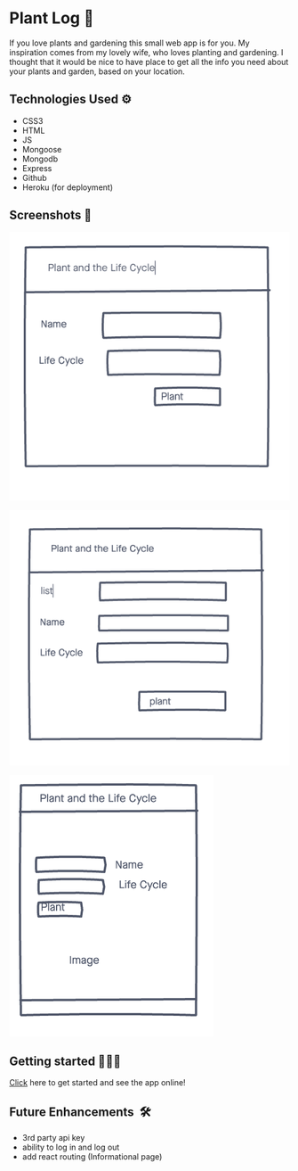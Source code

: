 # Plant Log 💐

If you love plants and gardening this small web app is for you. My inspiration comes from my lovely wife, who loves planting and gardening. I thought that it would be nice to have place to get all the info you need about your plants and garden, based on your location.



## Technologies Used ⚙️

- CSS3
- HTML
- JS
- Mongoose
- Mongodb
- Express
- Github 
- Heroku (for deployment)

## Screenshots 📸

![wireframe 1](./src/images/wireframe1.png)

![wireframe 2](./src/images/wireframe2.png)

![wireframe 3](./src/images/wireframe3.png)

## Getting started 🚴🏽‍♂️

[Click](https://frontend-plant-log.herokuapp.com/) here to get started and see the app online!


## Future Enhancements  🛠  
- 3rd party api key
- ability to log in and log out
- add react routing (Informational page)
